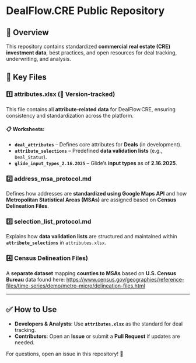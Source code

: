 # DealFlow.CRE Public Repository

## 📌 Overview
This repository contains standardized **commercial real estate (CRE) investment data**, best practices, and open resources for deal tracking, underwriting, and analysis.

## 📂 Key Files
### **1️⃣ attributes.xlsx** (🔄 Version-tracked)
This file contains all **attribute-related data** for DealFlow.CRE, ensuring consistency and standardization across the platform.

#### 📋 **Worksheets:**
- **`deal_attributes`** – Defines core attributes for **Deals** (in development).  
- **`attribute_selections`** – Predefined **data validation lists** (e.g., `Deal_Status`).  
- **`glide_input_types_2.16.2025`** – Glide’s **input types** as of **2.16.2025**.

### **2️⃣ address_msa_protocol.md**
Defines how addresses are **standardized using Google Maps API** and how **Metropolitan Statistical Areas (MSAs)** are assigned based on **Census Delineation Files**.

### **3️⃣ selection_list_protocol.md**
Explains how **data validation lists** are structured and maintained within **`attribute_selections`** in `attributes.xlsx`.

### **4️⃣ Census Delineation Files)**
A **separate dataset** mapping **counties to MSAs** based on **U.S. Census Bureau** data found here: https://www.census.gov/geographies/reference-files/time-series/demo/metro-micro/delineation-files.html

---

## ✅ How to Use
- **Developers & Analysts**: Use **`attributes.xlsx`** as the standard for deal tracking.
- **Contributors**: Open an **Issue** or submit a **Pull Request** if updates are needed.

For questions, open an issue in this repository! 🚀
